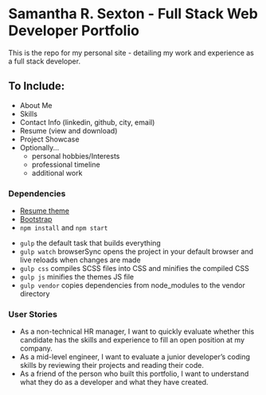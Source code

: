 # Samantha R. Sexton - Full Stack Web Developer Portfolio
This is the repo for my personal site - detailing my work and experience as a
full stack developer.

## To Include:
* About Me
* Skills
* Contact Info (linkedin, github, city, email)
* Resume (view and download)
* Project Showcase
* Optionally...
  - personal hobbies/Interests
  - professional timeline
  - additional work

### Dependencies
* [Resume theme](https://startbootstrap.com/template-overviews/resume/)
* [Bootstrap](http://getbootstrap.com/)
* `npm install` and `npm start`
- `gulp` the default task that builds everything
- `gulp watch` browserSync opens the project in your default browser and live reloads when changes are made
- `gulp css` compiles SCSS files into CSS and minifies the compiled CSS
- `gulp js` minifies the themes JS file
- `gulp vendor` copies dependencies from node_modules to the vendor directory


### User Stories
* As a non-technical HR manager, I want to quickly evaluate whether this candidate has the skills and experience to fill an open position at my company.
* As a mid-level engineer, I want to evaluate a junior developer’s coding skills by reviewing their projects and reading their code.
* As a friend of the person who built this portfolio, I want to understand what they do as a developer and what they have created.
